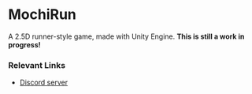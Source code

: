 # MochiRun
A 2.5D runner-style game, made with Unity Engine. **This is still a work in progress!**

### Relevant Links
- [Discord server](https://discord.gg/V6ygvgGVqE)
